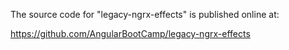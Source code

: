 The source code for "legacy-ngrx-effects" is published online at:

https://github.com/AngularBootCamp/legacy-ngrx-effects

